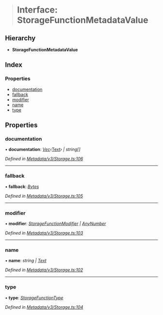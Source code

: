 > # Interface: StorageFunctionMetadataValue

## Hierarchy

* **StorageFunctionMetadataValue**

## Index

### Properties

* [documentation](_metadata_v3_storage_.storagefunctionmetadatavalue.md#documentation)
* [fallback](_metadata_v3_storage_.storagefunctionmetadatavalue.md#fallback)
* [modifier](_metadata_v3_storage_.storagefunctionmetadatavalue.md#modifier)
* [name](_metadata_v3_storage_.storagefunctionmetadatavalue.md#name)
* [type](_metadata_v3_storage_.storagefunctionmetadatavalue.md#type)

## Properties

###  documentation

• **documentation**: *[Vec](../classes/_codec_vec_.vec.md)‹*[Text](../classes/_primitive_text_.text.md)*› | string[]*

*Defined in [Metadata/v3/Storage.ts:106](https://github.com/polkadot-js/api/blob/35a2960/packages/types/src/Metadata/v3/Storage.ts#L106)*

___

###  fallback

• **fallback**: *[Bytes](../classes/_primitive_bytes_.bytes.md)*

*Defined in [Metadata/v3/Storage.ts:105](https://github.com/polkadot-js/api/blob/35a2960/packages/types/src/Metadata/v3/Storage.ts#L105)*

___

###  modifier

• **modifier**: *[StorageFunctionModifier](../classes/_metadata_v0_storage_.storagefunctionmodifier.md) | [AnyNumber](../modules/_types_.md#anynumber)*

*Defined in [Metadata/v3/Storage.ts:103](https://github.com/polkadot-js/api/blob/35a2960/packages/types/src/Metadata/v3/Storage.ts#L103)*

___

###  name

• **name**: *string | [Text](../classes/_primitive_text_.text.md)*

*Defined in [Metadata/v3/Storage.ts:102](https://github.com/polkadot-js/api/blob/35a2960/packages/types/src/Metadata/v3/Storage.ts#L102)*

___

###  type

• **type**: *[StorageFunctionType](../classes/_metadata_v3_storage_.storagefunctiontype.md)*

*Defined in [Metadata/v3/Storage.ts:104](https://github.com/polkadot-js/api/blob/35a2960/packages/types/src/Metadata/v3/Storage.ts#L104)*